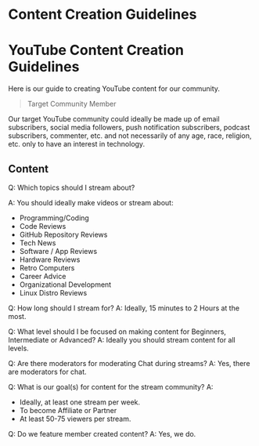 # Content Creation Guidelines

# YouTube Content Creation Guidelines

Here is our guide to creating YouTube content for our community.

>Target Community Member

Our target YouTube community could ideally be made up of email subscribers, social media followers, push notification subscribers, podcast subscribers, commenter, etc. and not necessarily of any age, race, religion, etc. only to have an interest in technology.

## Content

Q: Which topics should I stream about?

A: You should ideally make videos or stream about:

* Programming/Coding
* Code Reviews
* GitHub Repository Reviews
* Tech News
* Software / App Reviews
* Hardware Reviews
* Retro Computers
* Career Advice
* Organizational Development
* Linux Distro Reviews

Q: How long should I stream for?
A: Ideally, 15 minutes to 2 Hours at the most.

Q: What level should I be focused on making content for Beginners, Intermediate or Advanced?
A: Ideally you should stream content for all levels.

Q: Are there moderators for moderating Chat during streams?
A: Yes, there are moderators for chat.

Q: What is our goal(s) for content for the stream community?
A:

* Ideally, at least one stream per week.
* To become Affiliate or Partner
* At least 50-75 viewers per stream.

Q: Do we feature member created content?
A: Yes, we do.

